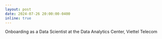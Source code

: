 ```yaml
---
layout: post
date: 2024-07-26 20:00:00-0400
inline: true
---
```

Onboarding as a Data Scientist at the Data Analytics Center, Viettel Telecom
